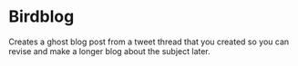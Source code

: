 # Birdblog

Creates a ghost blog post from a tweet thread that you created so you can revise and make a longer blog about the subject later.

